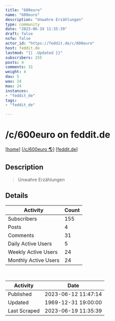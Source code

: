 ```yaml
---
title: "600euro" 
name: "600euro"
description: "Unwahre Erzählungen"
type: community
date: "2023-06-19 11:35:39"
draft: false
nsfw: false
actor_id: "https://feddit.de/c/600euro"
host: feddit.de
lastmod: "{[ .Updated }}"
subscribers: 155
posts: 4
comments: 31
weight: 4
dau: 5
wau: 24
mau: 24
instances:
- "feddit_de"
tags: 
- "feddit_de"

---
```


# /c/600euro on feddit.de

[[home](/)]
[[/c/600euro 🌎](https://feddit.de/c/600euro)]
[[feddit.de](/instances/feddit_de)]


## Description 

<blockquote class="description">
Unwahre Erzählungen
</blockquote>


## Details

| Activity | Count  |
|----------------------|---|
| Subscribers          | 155 |
| Posts                | 4  |
| Comments             | 31  |
| Daily Active Users   | 5  |
| Weekly Active Users  | 24  |
| Monthly Active Users | 24  |

<br>

| Activity | Date |
|----------------------|---|
| Published            | 2023-06-12 11:47:14 |
| Updated              | 1969-12-31 19:00:00 |
| Last Scraped         | 2023-06-19 11:35:39 |
